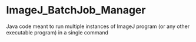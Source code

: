 # ImageJ_BatchJob_Manager
 Java code meant to run multiple instances of ImageJ program (or any other executable program) in a single command
